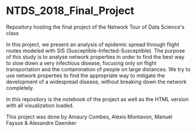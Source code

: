 # NTDS_2018_Final_Project
Repository hosting the final project of the Network Tour of Data Science's class

In this project, we present an analysis of epidemic spread through flight routes modeled with SIS (Susceptible-Infected-Susceptible). The purpose of this study is to analyse network properties in order to find the best way to slow down a very infectious disease, focusing only on flight transportation and the contamination of people on large distances. We try to use network properties to find the appropriate way to mitigate the development of a widespread disease, without breaking down the network completely.

In this repository is the notebook of the project as well as the HTML version with all visualization loaded.

This project was done by Amaury Combes, Alexis Montavon, Manuel Faysse & Alexandre Daeniker
